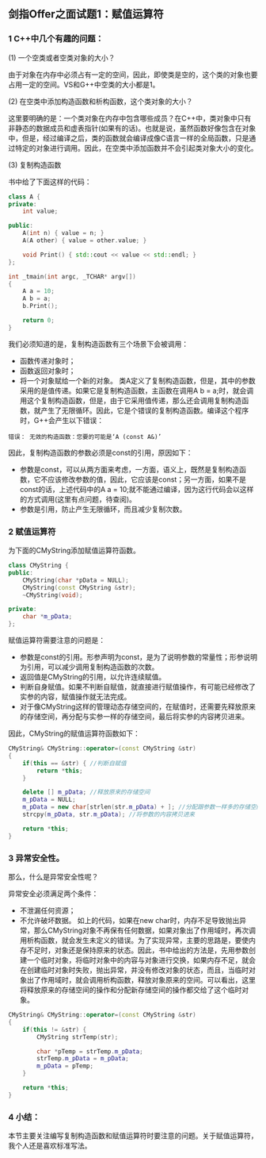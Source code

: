 ## 剑指Offer之面试题1：赋值运算符

### 1 C++中几个有趣的问题：

(1) 一个空类或者空类对象的大小？

由于对象在内存中必须占有一定的空间，因此，即使类是空的，这个类的对象也要占用一定的空间。VS和G++中空类的大小都是1。

(2) 在空类中添加构造函数和析构函数，这个类对象的大小？

这里要明确的是：一个类对象在内存中包含哪些成员？在C++中，类对象中只有非静态的数据成员和虚表指针(如果有的话)。也就是说，虽然函数好像包含在对象中，但是，经过编译之后，类的函数就会编译成像C语言一样的全局函数，只是通过特定的对象进行调用。因此，在空类中添加函数并不会引起类对象大小的变化。

(3) 复制构造函数

书中给了下面这样的代码：
``` C++
class A {
private:
	int value;

public:
	A(int n) { value = n; }
	A(A other) { value = other.value; }

	void Print() { std::cout << value << std::endl; }
};

int _tmain(int argc, _TCHAR* argv[])
{
	A a = 10;
	A b = a;
	b.Print();

	return 0;
}
```
我们必须知道的是，复制构造函数有三个场景下会被调用：
* 函数传递对象时；
* 函数返回对象时；
* 将一个对象赋给一个新的对象。
类A定义了复制构造函数，但是，其中的参数采用的是值传递。如果它是复制构造函数，主函数在调用A b = a;时，就会调用这个复制构造函数，但是，由于它采用值传递，那么还会调用复制构造函数，就产生了无限循环。因此，它是个错误的复制构造函数。编译这个程序时，G++会产生以下错误：
```
错误： 无效的构造函数：您要的可能是‘A (const A&)’
```
因此，复制构造函数的参数必须是const的引用，原因如下：
* 参数是const，可以从两方面来考虑，一方面，语义上，既然是复制构造函数，它不应该修改参数的值，因此，它应该是const；另一方面，如果不是const的话，上述代码中的A a = 10;就不能通过编译，因为这行代码会以这样的方式调用(这里有点问题，待查阅)。
* 参数是引用，防止产生无限循环，而且减少复制次数。

### 2 赋值运算符
为下面的CMyString添加赋值运算符函数。
``` C++
class CMyString {
public:
	CMyString(char *pData = NULL);
	CMyString(const CMyString &str);
	~CMyString(void);

private:
	char *m_pData;
};
```
赋值运算符需要注意的问题是：
* 参数是const的引用。形参声明为const，是为了说明参数的常量性；形参说明为引用，可以减少调用复制构造函数的次数。
* 返回值是CMyString的引用，以允许连续赋值。
* 判断自身赋值。如果不判断自赋值，就直接进行赋值操作，有可能已经修改了实参的内容，赋值操作就无法完成。
* 对于像CMyString这样的管理动态存储空间的，在赋值时，还需要先释放原来的存储空间，再分配与实参一样的存储空间，最后将实参的内容拷贝进来。

因此，CMyString的赋值运算符函数如下：
``` C++
CMyString& CMyString::operator=(const CMyString &str)
{
	if(this == &str) { //判断自赋值
		return *this;
	}

	delete [] m_pData; //释放原来的存储空间
	m_pData = NULL;
	m_pData = new char[strlen(str.m_pData) + ]; //分配跟参数一样多的存储空间，多申请一个字节是为了存储'0'
	strcpy(m_pData, str.m_pData); //将参数的内容拷贝进来

	return *this;
}
```

### 3 异常安全性。

那么，什么是异常安全性呢？

异常安全必须满足两个条件：
* 不泄漏任何资源；
* 不允许破坏数据。
如上的代码，如果在new char时，内存不足导致抛出异常，那么CMyString对象不再保有任何数据，如果对象出了作用域时，再次调用析构函数，就会发生未定义的错误。为了实现异常，主要的思路是，要使内存不足时，对象还是保持原来的状态。因此，书中给出的方法是，先用参数创建一个临时对象，将临时对象中的内容与对象进行交换，如果内存不足，就会在创建临时对象时失败，抛出异常，并没有修改对象的状态，而且，当临时对象出了作用域时，就会调用析构函数，释放对象原来的空间。可以看出，这里将释放原来的存储空间的操作和分配新存储空间的操作都交给了这个临时对象。
``` C++
CMyString& CMyString::operator=(const CMyString &str)
{
	if(this != &str) {
		CMyString strTemp(str);

		char *pTemp = strTemp.m_pData;
		strTemp.m_pData = m_pData;
		m_pData = pTemp;
	}

	return *this;
}
```

### 4 小结：
本节主要关注编写复制构造函数和赋值运算符时要注意的问题。关于赋值运算符，我个人还是喜欢标准写法。
